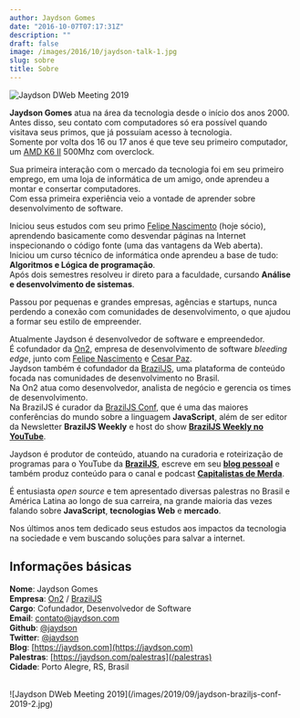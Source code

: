 ```yaml
---
author: Jaydson Gomes
date: "2016-10-07T07:17:31Z"
description: ""
draft: false
image: /images/2016/10/jaydson-talk-1.jpg
slug: sobre
title: Sobre
---
```


![Jaydson DWeb Meeting 2019](/images/2019/09/jaydson-braziljs-conf-2019.jpg)  

__Jaydson Gomes__ atua na área da tecnologia desde o início dos anos 2000.  
Antes disso, seu contato com computadores só era possível quando visitava seus primos, que já possuíam acesso à tecnologia.  
Somente por volta dos 16 ou 17 anos é que teve seu primeiro computador, um [AMD K6 II](https://en.wikipedia.org/wiki/AMD_K6-2) 500Mhz com overclock.  

Sua primeira interação com o mercado da tecnologia foi em seu primeiro emprego, em uma loja de informática de um amigo, onde aprendeu a montar e consertar computadores.  
Com essa primeira experiência veio a vontade de aprender sobre desenvolvimento de software.  

Iniciou seus estudos com seu primo [Felipe Nascimento](https://felipenmoura.com/) (hoje sócio), aprendendo basicamente como desvendar páginas na Internet inspecionando o código fonte (uma das vantagens da Web aberta).  
Iniciou um curso técnico de informática onde aprendeu a base de tudo: __Algoritmos e Lógica de programação__.  
Após dois semestres resolveu ir direto para a faculdade, cursando __Análise e desenvolvimento de sistemas__.  

Passou por pequenas e grandes empresas, agências e startups, nunca perdendo a conexão com comunidades de desenvolvimento, o que ajudou a formar seu estilo de empreender.  

Atualmente Jaydson é​ desenvolvedor de software e empreendedor.  
É cofundador da [On2](https://on2.dev), empresa de desenvolvimento de software _bleeding edge_, junto com [Felipe Nascimento](https://felipenmoura.com/) e [Cesar Paz](https://www.linkedin.com/in/cesarpazdex/).  
Jaydson também é cofundador da [BrazilJS](https://braziljs.org/), uma plataforma de conteúdo focada nas comunidades de desenvolvimento no Brasil.  
Na On2 atua como desenvolvedor, analista de negócio e gerencia os times de desenvolvimento.  
Na BrazilJS é curador da ​[BrazilJS Conf](https://braziljs.org/conf), que é uma das maiores conferências do mundo sobre a linguagem __JavaScript__, além de ser editor da Newsletter **BrazilJS Weekly** e host do show [**BrazilJS Weekly no YouTube**](https://www.youtube.com/playlist?list=PLg2lQYZDBwOQDXKxy9yeqXG5njHbSHFFD).  

Jaydson é produtor de conteúdo, atuando na curadoria e roteirização de programas para o YouTube da [**BrazilJS**](https://www.youtube.com/braziljs), escreve em seu [**blog pessoal**](https://jaydson.com) e também produz conteúdo para o canal e podcast [**Capitalistas de Merda**](https://capitalistasdemerda.com).  

É entusiasta _open source_ e tem apresentado diversas palestras no Brasil e América Latina ao longo de sua carreira, na grande maioria das vezes falando sobre __JavaScript__, __tecnologias Web__ e __mercado__.  

Nos últimos anos tem dedicado seus estudos aos impactos da tecnologia na sociedade e vem buscando soluções para salvar a internet.  


## Informações básicas
__Nome__: Jaydson Gomes  
__Empresa__: [On2](https://on2.dev) / [BrazilJS](https://braziljs.org)  
__Cargo__: Cofundador, Desenvolvedor de Software  
__Email__: [contato@jaydson.com](mailto:contato@jaydson.com)  
__Github__: [@jaydson](https://github.com/jaydson)  
__Twitter__: [@jaydson](https://twitter.com/jaydson)  
__Blog__: [https://jaydson.com](https://jaydson.com)  
__Palestras__: [https://jaydson.com/palestras](/palestras)  
__Cidade__: Porto Alegre, RS, Brasil

<br>
![Jaydson DWeb Meeting 2019](/images/2019/09/jaydson-braziljs-conf-2019-2.jpg)  
